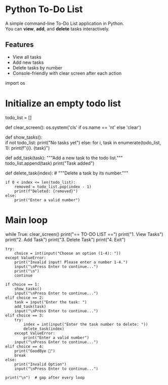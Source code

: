 # Python To-Do List

A simple command-line To-Do List application in Python.  
You can **view**, **add**, and **delete** tasks interactively.

## Features
- View all tasks
- Add new tasks
- Delete tasks by number
- Console-friendly with clear screen after each action

import os

# Initialize an empty todo list
todo_list = []

def clear_screen():
    os.system('cls' if os.name == 'nt' else 'clear')

def show_tasks():  
    if not todo_list:
        print("No tasks yet")
    else:
        for i, task in enumerate(todo_list, 1):
            print(f"{i}. {task}")

def add_task(task):
    """Add a new task to the todo list."""
    todo_list.append(task)
    print("Task added")

def delete_task(index):        # """Delete a task by its number."""
    
    if 0 < index <= len(todo_list):
        removed = todo_list.pop(index - 1)
        print(f"Deleted: {removed}")
    else:
        print("Enter a valid number")

# Main loop
while True:
    clear_screen()
    print("== TO-DO LIST ==")
    print("1. View Tasks")
    print("2. Add Task")
    print("3. Delete Task")
    print("4. Exit")

    try:
        choice = int(input("Choose an option (1-4): "))
    except ValueError:
        print("Invalid input! Please enter a number 1-4.")
        input("\nPress Enter to continue...")
        print("\n")
        continue

    if choice == 1:
        show_tasks()
        input("\nPress Enter to continue...")
    elif choice == 2:
        task = input("Enter the task: ")
        add_task(task)
        input("\nPress Enter to continue...")
    elif choice == 3:
        try:
            index = int(input("Enter the task number to delete: "))
            delete_task(index)
        except ValueError:
            print("Enter a valid number")
        input("\nPress Enter to continue...")
    elif choice == 4:
        print("GoodBye 👋")
        break
    else:
        print("Invalid Option")
        input("\nPress Enter to continue...")

    print("\n")  # gap after every loop
